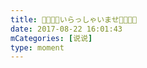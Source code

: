 ```yaml
---
title: 🍣🍱🍛🍙いらっしゃいませ🍘🍢🍡🍶
date: 2017-08-22 16:01:43
mCategories: [说说]
type: moment
---
```


<div id="pics-20170822160143"></div>

<script src="/lib/moment/pics.js"></script>
<script>
var data = [
    {"link": "2017-08-22_000000.jpeg", "type": "shuoshuo"},
    {"link": "2017-08-22_000001.jpeg", "type": "shuoshuo"},
    {"link": "2017-08-22_000002.jpeg", "type": "shuoshuo"},
    {"link": "2017-08-22_000003.jpeg", "type": "shuoshuo"},
    {"link": "2017-08-22_000004.jpeg", "type": "shuoshuo"},
    {"link": "2017-08-22_000005.jpeg", "type": "shuoshuo"},
    {"link": "2017-08-22_000006.jpeg", "type": "shuoshuo"},
    {"link": "2017-08-22_000007.jpeg", "type": "shuoshuo"},
    {"link": "2017-08-22_000008.jpeg", "type": "shuoshuo"}
];
picsRender(data, "pics-20170822160143");
</script>
